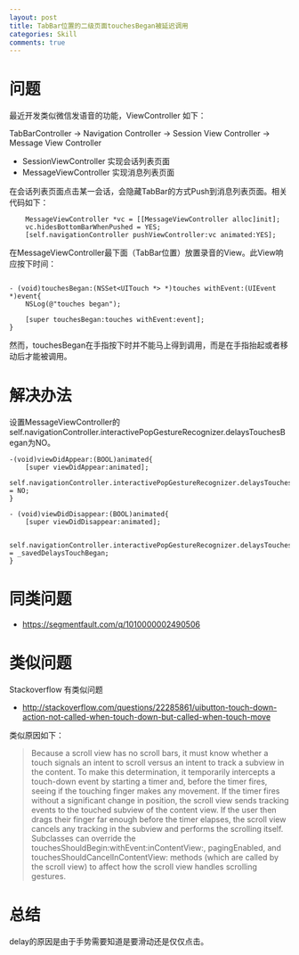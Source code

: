 ```yaml
---
layout: post
title: TabBar位置的二级页面touchesBegan被延迟调用
categories: Skill
comments: true
---
```







# 问题

最近开发类似微信发语音的功能，ViewController 如下：

TabBarController -> Navigation Controller -> Session View Controller -> Message View Controller

- SessionViewController 实现会话列表页面
- MessageViewController 实现消息列表页面

<!-- more -->

在会话列表页面点击某一会话，会隐藏TabBar的方式Push到消息列表页面。相关代码如下：

```
    MessageViewController *vc = [[MessageViewController alloc]init];
    vc.hidesBottomBarWhenPushed = YES;
    [self.navigationController pushViewController:vc animated:YES];

```


在MessageViewController最下面（TabBar位置）放置录音的View。此View响应按下时间：

```

- (void)touchesBegan:(NSSet<UITouch *> *)touches withEvent:(UIEvent *)event{
    NSLog(@"touches began");
    
    [super touchesBegan:touches withEvent:event];
}
```

然而，touchesBegan在手指按下时并不能马上得到调用，而是在手指抬起或者移动后才能被调用。

# 解决办法

设置MessageViewController的self.navigationController.interactivePopGestureRecognizer.delaysTouchesBegan为NO。

```
-(void)viewDidAppear:(BOOL)animated{
    [super viewDidAppear:animated];    
    self.navigationController.interactivePopGestureRecognizer.delaysTouchesBegan = NO;
}

- (void)viewDidDisappear:(BOOL)animated{
    [super viewDidDisappear:animated];
    
    self.navigationController.interactivePopGestureRecognizer.delaysTouchesBegan = _savedDelaysTouchBegan;
}

```

# 同类问题

 - https://segmentfault.com/q/1010000002490506



# 类似问题

Stackoverflow 有类似问题 

 - http://stackoverflow.com/questions/22285861/uibutton-touch-down-action-not-called-when-touch-down-but-called-when-touch-move

 
类似原因如下：


> Because a scroll view has no scroll bars, it must know whether a touch signals an intent to scroll versus an intent to track a subview in the content. To make this determination, it temporarily intercepts a touch-down event by starting a timer and, before the timer fires, seeing if the touching finger makes any movement. If the timer fires without a significant change in position, the scroll view sends tracking events to the touched subview of the content view. If the user then drags their finger far enough before the timer elapses, the scroll view cancels any tracking in the subview and performs the scrolling itself. Subclasses can override the touchesShouldBegin:withEvent:inContentView:, pagingEnabled, and touchesShouldCancelInContentView: methods (which are called by the scroll view) to affect how the scroll view handles scrolling gestures.

# 总结

delay的原因是由于手势需要知道是要滑动还是仅仅点击。




